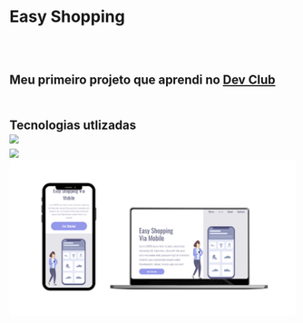 <h1>Easy Shopping</h1>
<br>
<br>
<h2>Meu primeiro projeto que aprendi no <a href="https://rodolfomori.com.br/devclub/">Dev Club</a><h2>
<br>
Tecnologias utlizadas
<br>
<img src="https://img.shields.io/badge/HTML5-E34F26?style=for-the-badge&logo=html5&logoColor=white" width="70px">
<br>
<img src="https://img.shields.io/badge/CSS3-1572B6?style=for-the-badge&logo=css3&logoColor=white" width="70px">
<br>
<img src="https://github.com/thalesneumann/easy-shopping/blob/master/mockup-shopping.png?raw=true">
